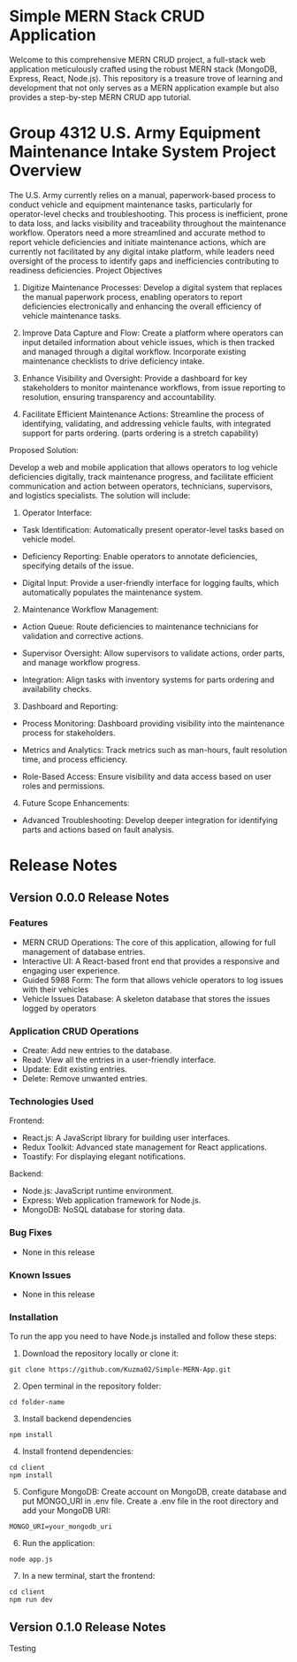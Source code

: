 # Simple MERN Stack CRUD Application


Welcome to this comprehensive MERN CRUD project, a full-stack web application meticulously crafted using the robust MERN stack (MongoDB, Express, React, Node.js). This repository is a treasure trove of learning and development that not only serves as a MERN application
example but also provides a step-by-step MERN CRUD app tutorial.

# Group 4312 U.S. Army Equipment Maintenance Intake System Project Overview
The U.S. Army currently relies on a manual, paperwork-based process to conduct vehicle and equipment maintenance tasks, particularly for operator-level checks and troubleshooting. This process is inefficient, prone to data loss, and lacks visibility and traceability throughout the maintenance workflow. Operators need a more streamlined and accurate method to report vehicle deficiencies and initiate maintenance actions, which are currently not facilitated by any digital intake platform, while leaders need oversight of the process to identify gaps and inefficiencies contributing to readiness deficiencies. Project Objectives

1. Digitize Maintenance Processes: Develop a digital system that replaces the manual paperwork process, enabling operators to report deficiencies electronically and enhancing the overall efficiency of vehicle maintenance tasks.

2. Improve Data Capture and Flow: Create a platform where operators can input detailed information about vehicle issues, which is then tracked and managed through a digital workflow. Incorporate existing maintenance checklists to drive deficiency intake.

3. Enhance Visibility and Oversight: Provide a dashboard for key stakeholders to monitor maintenance workflows, from issue reporting to resolution, ensuring transparency and accountability.

4. Facilitate Efficient Maintenance Actions: Streamline the process of identifying, validating, and addressing vehicle faults, with integrated support for parts ordering. (parts ordering is a stretch capability)

Proposed Solution:

Develop a web and mobile application that allows operators to log vehicle deficiencies digitally, track maintenance progress, and facilitate efficient communication and action between operators, technicians, supervisors, and logistics specialists. The solution will include:

1. Operator Interface:

- Task Identification: Automatically present operator-level tasks based on vehicle model.

- Deficiency Reporting: Enable operators to annotate deficiencies, specifying details of the issue.

- Digital Input: Provide a user-friendly interface for logging faults, which automatically populates the maintenance system.

2. Maintenance Workflow Management:

- Action Queue: Route deficiencies to maintenance technicians for validation and corrective actions.

- Supervisor Oversight: Allow supervisors to validate actions, order parts, and manage workflow progress.

- Integration: Align tasks with inventory systems for parts ordering and availability checks.

3. Dashboard and Reporting:

- Process Monitoring: Dashboard providing visibility into the maintenance process for stakeholders.

- Metrics and Analytics: Track metrics such as man-hours, fault resolution time, and process efficiency.

- Role-Based Access: Ensure visibility and data access based on user roles and permissions.

4. Future Scope Enhancements:

- Advanced Troubleshooting: Develop deeper integration for identifying parts and actions based on fault analysis.

# Release Notes
## Version 0.0.0 Release Notes
### Features
- MERN CRUD Operations: The core of this application, allowing for full management of database entries.
- Interactive UI: A React-based front end that provides a responsive and engaging user experience.
- Guided 5988 Form: The form that allows vehicle operators to log issues with their vehicles
- Vehicle Issues Database: A skeleton database that stores the issues logged by operators

### Application CRUD Operations
- Create: Add new entries to the database.
- Read: View all the entries in a user-friendly interface.
- Update: Edit existing entries.
- Delete: Remove unwanted entries.

### Technologies Used
Frontend:
- React.js: A JavaScript library for building user interfaces.
- Redux Toolkit: Advanced state management for React applications.
- Toastify: For displaying elegant notifications.

Backend:
- Node.js: JavaScript runtime environment.
- Express: Web application framework for Node.js.
- MongoDB: NoSQL database for storing data.

### Bug Fixes
- None in this release

### Known Issues
- None in this release

### Installation
To run the app you need to have Node.js installed and follow these steps:
1. Download the repository locally or clone it:


```
git clone https://github.com/Kuzma02/Simple-MERN-App.git
```

2. Open terminal in the repository folder:

```
cd folder-name
```

3. Install backend dependencies

```
npm install
```

4. Install frontend dependencies:

```
cd client
npm install
```

5. Configure MongoDB:
Create account on MongoDB, create database and put MONGO_URI in .env file.
Create a .env file in the root directory and add your MongoDB URI:

```
MONGO_URI=your_mongodb_uri
```

6. Run the application:

```
node app.js
```

7. In a new terminal, start the frontend:

```
cd client
npm run dev
```

## Version 0.1.0 Release Notes
Testing

